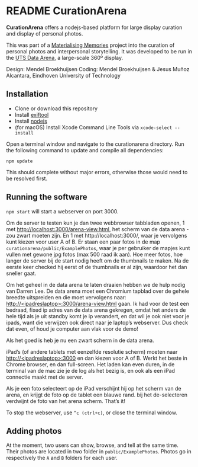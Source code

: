 # README CurationArena

**CurationArena** offers a nodejs-based platform for large display curation and display of personal photos.

This was part of a [Materialising Memories][1] project into the curation of personal photos and interpersonal storytelling. It was developed to be run in the [UTS Data Arena][2], a large-scale 360º display.

Design: Mendel Broekhuijsen
Coding: Mendel Broekhuijsen & Jesus Muñoz Alcantara, Eindhoven University of Technology

## Installation
- Clone or download this repository
- Install [exiftool][3]
- Install [nodejs][4]
- (for macOS) Install Xcode Command Line Tools via `xcode-select --install`

Open a terminal window and navigate to the curationarena directory. Run the following command to update and compile all dependencies:

`npm update`

This should complete without major errors, otherwise those would need to be resolved first.

## Running the software
`npm start` will start a webserver on port 3000.

Om de server te testen kun je dan twee webbrowser tabbladen openen, 1 met [http://localhost:3000/arena-view.html][5], het scherm van de data arena - zou zwart moeten zijn. En 1 met http://localhost:3000/, waar je vervolgens kunt kiezen voor user A of B. Er staan een paar fotos in de map `curationarena/public/ExamplePhotos`, waar je per gebruiker de mapjes kunt vullen met gewone jpg fotos (max 500 raad ik aan). Hoe meer fotos, hoe langer de server bij de start nodig heeft om de thumbnails te maken. Na de eerste keer checked hij eerst of de thumbnails er al zijn, waardoor het dan sneller gaat.

Om het geheel in de data arena te laten draaien hebben we de hulp nodig van Darren Lee. De data arena moet een Chromium tapblad over de gehele breedte uitspreiden en die moet vervolgens naar: [http://\<ipadreslaptop\>:3000/arena-view.html][6] gaan. Ik had voor de test een bedraad, fixed ip adres van de data arena gekregen, omdat het anders de hele tijd als je uit standby komt je ip verandert, en dat wil je ook niet voor je ipads, want die verwijzen ook direct naar je laptop’s webserver. Dus check dat even, of houd je computer aan vlak voor de demo!

Als het goed is heb je nu een zwart scherm in de data arena.

iPad’s (of andere tablets met eenzelfde resolutie scherm) moeten naar [http://\<ipadreslaptop\>:3000][7] en dan kiezen voor A of B. Werkt het beste in Chrome browser, en dan full-screen. Het laden kan even duren, in de terminal van de mac zie je de log als het bezig is, en ook als een iPad connectie maakt met de server.

Als je een foto selecteert op de iPad verschijnt hij op het scherm van de arena, en krijgt de foto op de tablet een blauwe rand. bij het de-selecteren verdwijnt de foto van het arena scherm. That’s it!

To stop the webserver, use `^c (ctrl+c)`, or close the terminal window.

## Adding photos

At the moment, two users can show, browse, and tell at the same time. Their photos are located in two folder in `public/ExamplePhotos`. Photos go in respectively the `A` and `B` folders for each user.

[1]:	http://www.materialisingmemories.com/
[2]:	https://www.uts.edu.au/partners-and-community/data-arena/overview
[3]:	https://sno.phy.queensu.ca/~phil/exiftool/index.html
[4]:	https://nodejs.org/en/
[5]:	http://localhost:3000/arena-view.html
[6]:	http://localhost:3000/arena-view.html
[7]:	http://localhost:3000
